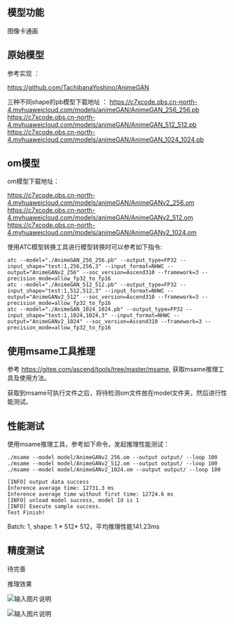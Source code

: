 ## 模型功能

图像卡通画

## 原始模型

参考实现 ：

https://github.com/TachibanaYoshino/AnimeGAN

三种不同shape的pb模型下载地址 ：
https://c7xcode.obs.cn-north-4.myhuaweicloud.com/models/animeGAN/AnimeGAN_256_256.pb
https://c7xcode.obs.cn-north-4.myhuaweicloud.com/models/animeGAN/AnimeGAN_512_512.pb
https://c7xcode.obs.cn-north-4.myhuaweicloud.com/models/animeGAN/AnimeGAN_1024_1024.pb

## om模型

om模型下载地址：

https://c7xcode.obs.cn-north-4.myhuaweicloud.com/models/animeGAN/AnimeGANv2_256.om
https://c7xcode.obs.cn-north-4.myhuaweicloud.com/models/animeGAN/AnimeGANv2_512.om
https://c7xcode.obs.cn-north-4.myhuaweicloud.com/models/animeGAN/AnimeGANv2_1024.om

使用ATC模型转换工具进行模型转换时可以参考如下指令:

```shell
atc --model="./AnimeGAN_256_256.pb" --output_type=FP32 --input_shape="test:1,256,256,3" --input_format=NHWC --output="AnimeGANv2_256" --soc_version=Ascend310 --framework=3 --precision_mode=allow_fp32_to_fp16
atc --model="./AnimeGAN_512_512.pb" --output_type=FP32 --input_shape="test:1,512,512,3" --input_format=NHWC --output="AnimeGANv2_512" --soc_version=Ascend310 --framework=3 --precision_mode=allow_fp32_to_fp16
atc --model="./AnimeGAN_1024_1024.pb" --output_type=FP32 --input_shape="test:1,1024,1024,3" --input_format=NHWC --output="AnimeGANv2_1024" --soc_version=Ascend310 --framework=3 --precision_mode=allow_fp32_to_fp16
```

## 使用msame工具推理

参考 https://gitee.com/ascend/tools/tree/master/msame, 获取msame推理工具及使用方法。

获取到msame可执行文件之后，将待检测om文件放在model文件夹，然后进行性能测试。

## 性能测试

使用msame推理工具，参考如下命令，发起推理性能测试： 

```shell
./msame --model model/AnimeGANv2_256.om --output output/ --loop 100
./msame --model model/AnimeGANv2_512.om --output output/ --loop 100
./msame --model model/AnimeGANv2_1024.om --output output/ --loop 100
```

```shell
[INFO] output data success
Inference average time: 12731.3 ms
Inference average time without first time: 12724.6 ms
[INFO] unload model success, model Id is 1
[INFO] Execute sample success.
Test Finish!
```

Batch: 1, shape: 1 * 512* 512，平均推理性能141.23ms

## 精度测试

待完善

推理效果

![输入图片说明](https://images.gitee.com/uploads/images/2021/0810/164154_41da2b25_8070502.png "屏幕截图.png")

![输入图片说明](https://images.gitee.com/uploads/images/2021/0810/164617_834d8f45_8070502.png "微信图片_20210810164604.png")